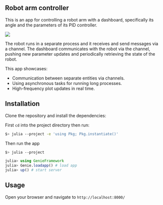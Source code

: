 ## Robot arm controller

This is an app for controlling a robot arm with a dashboard, specifically its angle and the parameters of its PID controller.

![](preview.png)

The robot runs in a separate process and it receives and send messages via a channel. The dashboard communicates with the robot via the channel, pushing new parameter updates and periodically retrieving the state of the robot. 

This app showcases:

- Communication between separate entities via channels.
- Using asynchronous tasks for running long processes.
- High-frequency plot updates in real time.

## Installation

Clone the repository and install the dependencies:

First `cd` into the project directory then run:

```bash
$> julia --project -e 'using Pkg; Pkg.instantiate()'
```

Then run the app

```bash
$> julia --project
```

```julia
julia> using GenieFramework
julia> Genie.loadapp() # load app
julia> up() # start server
```

## Usage

Open your browser and navigate to `http://localhost:8000/`
